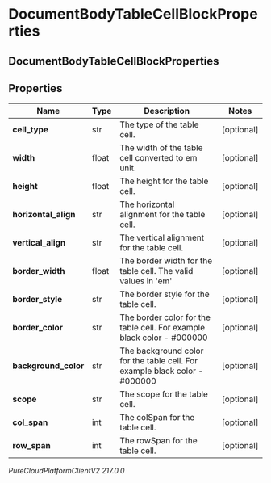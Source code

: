 # DocumentBodyTableCellBlockProperties

## DocumentBodyTableCellBlockProperties

## Properties

|Name | Type | Description | Notes|
|------------ | ------------- | ------------- | -------------|
| **cell_type** | str | The type of the table cell. | [optional] |
| **width** | float | The width of the table cell converted to em unit. | [optional] |
| **height** | float | The height for the table cell. | [optional] |
| **horizontal_align** | str | The horizontal alignment for the table cell. | [optional] |
| **vertical_align** | str | The vertical alignment for the table cell. | [optional] |
| **border_width** | float | The border width for the table cell. The valid values in &#39;em&#39; | [optional] |
| **border_style** | str | The border style for the table cell. | [optional] |
| **border_color** | str | The border color for the table cell. For example black color - #000000 | [optional] |
| **background_color** | str | The background color for the table cell. For example black color - #000000 | [optional] |
| **scope** | str | The scope for the table cell. | [optional] |
| **col_span** | int | The colSpan for the table cell. | [optional] |
| **row_span** | int | The rowSpan for the table cell. | [optional] |



_PureCloudPlatformClientV2 217.0.0_
